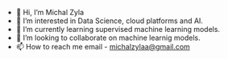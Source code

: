 - 👋 Hi, I’m Michal Zyla 
- 👀 I’m interested in Data Science, cloud platforms and AI.
- 🌱 I’m currently learning supervised machine learning models.
- 💞️ I’m looking to collaborate on machine learnig models.
- 📫 How to reach me email - michalzylaa@gmail.com

<!---
MagicMajki/MagicMajki is a ✨ special ✨ repository because its `README.md` (this file) appears on your GitHub profile.
You can click the Preview link to take a look at your changes.
--->
